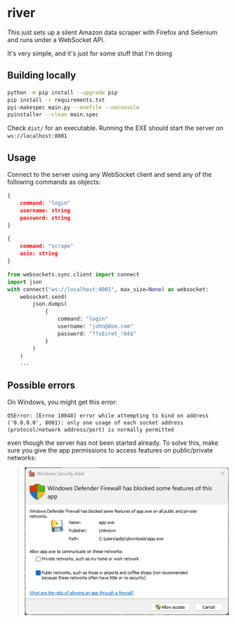 # river

This just sets up a silent Amazon data scraper with Firefox and Selenium and runs under a WebSocket API.

It's very simple, and it's just for some stuff that I'm doing

## Building locally

```bash
python -m pip install --upgrade pip
pip install -r requirements.txt
pyi-makespec main.py --onefile --noconsole
pyinstaller --clean main.spec
```

Check `dist/` for an executable. Running the EXE should start the server on `ws://localhost:8001`

## Usage

Connect to the server using any WebSocket client and send any of the following commands as objects:

```json
{
    command: "login"
    username: string
    password: string
}
```

```json
{
    command: "scrape"
    asin: string
}
```

```py
from websockets.sync.client import connect
import json
with connect("ws://localhost:8001", max_size=None) as websocket:
    websocket.send(
        json.dumps(
            {
                command: "login"
                username: "john@doe.com"
                password: "??sEcret_!04$"
            }
        )
    )
    ...
```

## Possible errors

On Windows, you might get this error:

```text
OSError: [Errno 10048] error while attempting to bind on address ('0.0.0.0', 8001): only one usage of each socket address (protocol/network address/port) is normally permitted
```

even though the server has not been started already. To solve this, make sure you give the app permissions to access features on public/private networks:

> ![stupid-windows-defender](./media/warning.png)
